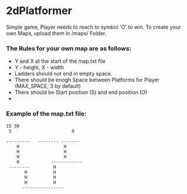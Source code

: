 # 2dPlatformer
Simple game, Player needs to reach to symbol 'O' to win.
To create your own Maps, upload them in /maps/ Folder.

### The Rules for your own map are as follows:
 - Y and X at the start of the map.txt file
 - Y - height, X - width
 - Ladders should not end in empty space.
 - There should be enogh Space between Platforms for Player (MAX_SPACE, 3 by default)
 - There should be Start position (S) and end position (O)
 - 
### Example of the map.txt file:

```
15 30
 S                       O  
                            
---------   -------- ------- 
    H                 H     
    H                 H     
    H                 H     
    H            ------------
 --------         H         
       H          H         
       H          H         
       H          H          
      ----------------      
```
